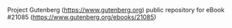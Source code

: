 Project Gutenberg (https://www.gutenberg.org) public repository for eBook #21085 (https://www.gutenberg.org/ebooks/21085)
